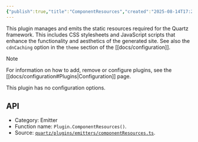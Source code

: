 ```yaml
---
{"publish":true,"title":"ComponentResources","created":"2025-08-14T17:29:12.195+02:00","modified":"2025-08-14T17:29:12.196+02:00","tags":["plugin/emitter"],"cssclasses":""}
---
```



This plugin manages and emits the static resources required for the Quartz framework. This includes CSS stylesheets and JavaScript scripts that enhance the functionality and aesthetics of the generated site. See also the `cdnCaching` option in the `theme` section of the [[docs/configuration]].

> [!note]
> For information on how to add, remove or configure plugins, see the [[docs/configuration#Plugins\|Configuration]] page.

This plugin has no configuration options.

## API

- Category: Emitter
- Function name: `Plugin.ComponentResources()`.
- Source: [`quartz/plugins/emitters/componentResources.ts`](https://github.com/jackyzha0/quartz/blob/v4/quartz/plugins/emitters/componentResources.ts).
